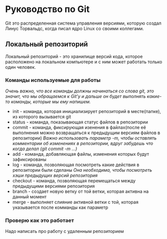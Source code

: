 # Руководство по Git

Git это распределенная система управления версиями, которую создал Линус Торвальдс, когда писал ядро Linux со своими коллегами.

## Локальный репозиторий
Локальный репозиторий - это хранилище версий кода, которое расположено на локальном компьютере и с ним может работать только один человек.

### Команды используемые для работы
*Очень важно, что все команды должны начинаться со слова git, это значит, что мы обращаемся к Git'у и дальше он будет выполнять какие-то команды, которые мы ему напишем.*
* init - команда, которая инициализирует репозиторий в месте(папке), из которого вызывается git
* status - команда, показывающая статус файлов в репозитории
* commit - команда, фиксирующая изенения в файлах(после её выполнения можно возвращаться к предыдущим версиям файлов в репозитории) *Важно использовать параметр -m, чтобы оставлять комментарии об изменениях в репозитории, вдруг забудешь что когда делал (git commit -m ...)*
* add - команда, добавляющая файлы, изменения которых будут зафиксированы
* log - команда, позволяющая посмотреть какие действия в репозитории были сделаны *Она необходима, чтобы посмотреть хэши предыдущих версий репозитория*
* checkout - команда, позволяющая перемещаться между предыдущими версиями репозитория
* branch - создает новую ветку от той ветки, которая активна на данный момент
* merge - выполняет слияние активной ветки с той, которая указывается после комманды как параметр

### Проверю как это работает 

Надо написать про работу с удаленным репозиторием